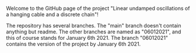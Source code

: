 Welcome to the GitHub page of the project "Linear undamped oscillations of a hanging cable and a discrete chain"!

The repository has several branches. The "main" branch doesn't contain anything but readme.
The other branches are named as "06012021", and this of course stands for January 6th 2021. The branch "06012021" contains the version of the project by January 6th 2021.
